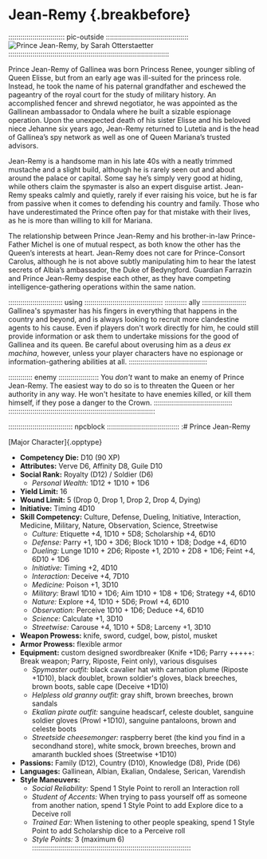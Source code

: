 # Jean-Remy {.breakbefore}

:::::::::::::::::::::::::::: pic-outside :::::::::::::::::::::::::::::::::::::::::
![Prince Jean-Remy, by Sarah Otterstaetter](assets/Scenes/espionage.jpg "Prince Jean-Remy, by Sarah Otterstaetter")
::::::::::::::::::::::::::::::::::::::::::::::::::::::::::::::::::::::::::::::::

Prince Jean-Remy of Gallinea was born Princess Renee, younger sibling 
of Queen Elisse, but from an early age was ill-suited for the princess role. 
Instead, he took the name of his paternal grandfather and eschewed the 
pageantry of the royal court for the study of military history. 
An accomplished fencer and shrewd negotiator, he was appointed as the 
Gallinean ambassador to Ondala where he built a sizable espionage operation. 
Upon the unexpected death of his sister Elisse and his beloved niece Jehanne 
six years ago, Jean-Remy returned to Lutetia and is the head of Gallinea’s 
spy network as well as one of Queen Mariana’s trusted advisors.

Jean-Remy is a handsome man in his late 40s with a neatly trimmed mustache 
and a slight build, although he is rarely seen out and about around the palace 
or capital. Some say he’s simply very good at hiding, while others claim 
the spymaster is also an expert disguise artist. Jean-Remy speaks calmly and quietly, 
rarely if ever raising his voice, but he is far from passive when it comes to 
defending his country and family. Those who have underestimated the Prince often 
pay for that mistake with their lives, as he is more than willing to kill for Mariana.

The relationship between Prince Jean-Remy and his brother-in-law Prince-Father 
Michel is one of mutual respect, as both know the other has the Queen’s interests at heart. 
Jean-Remy does not care for Prince-Consort Carolus, although he is not above subtly 
manipulating him to hear the latest secrets of Albia’s ambassador, the Duke of Bedyngford. 
Guardian Farrazin and Prince Jean-Remy despise each other, as they have competing 
intelligence-gathering operations within the same nation.

::::::::::::::::::::::::::: using :::::::::::::::::::::::::::::::::::::::
::::::::::: ally ::::::::::::::::::::::
Gallinea's spymaster has his fingers in everything that happens
in the country and beyond, and is always looking to recruit more
clandestine agents to his cause. Even if players don't work 
directly for him, he could still provide information or ask them
to undertake missions for the good of Gallinea and its queen.
Be careful about overusing him as a *deus ex machina*, however,
unless your player characters have no espionage or information-gathering
abilities at all.
:::::::::::::::::::::::::::::::::::::::

:::::::::::: enemy ::::::::::::::::::::
You *don't* want to make an enemy of Prince Jean-Remy.
The easiest way to do so is to threaten the Queen or her
authority in any way. He won't hesitate to have enemies
killed, or kill them himself, if they pose a danger to
the Crown.
:::::::::::::::::::::::::::::::::::::::
:::::::::::::::::::::::::::::::::::::::::::::::::::::::::::::::::::::::::

:::::::::::::::::::::::::::::::: npcblock ::::::::::::::::::::::::::::::::::::
:# Prince Jean-Remy

[Major Character]{.opptype}

- **Competency Die:** D10 (90 XP)
- **Attributes:** Verve D6, Affinity D8, Guile D10
- **Social Rank:** Royalty (D12) / Soldier (D6)
  - *Personal Wealth:* 1D12 + 1D10 + 1D6
- **Yield Limit:** 16
- **Wound Limit:** 5 (Drop 0, Drop 1, Drop 2, Drop 4, Dying)
- **Initiative:** Timing 4D10
- **Skill Competency:** Culture, Defense, Dueling, Initiative, Interaction, Medicine, Military, Nature,
                        Observation, Science, Streetwise
  - *Culture:*        Etiquette +4, 1D10 + 5D8; Scholarship +4, 6D10
  - *Defense:*        Parry +1, 1D0 + 3D6; Block 1D10 + 1D8; Dodge +4, 6D10
  - *Dueling:*        Lunge 1D10 + 2D6; Riposte +1, 2D10 + 2D8 + 1D6; Feint +4, 6D10 + 1D6
  - *Initiative:*     Timing +2, 4D10
  - *Interaction:*    Deceive +4, 7D10
  - *Medicine:*       Poison +1, 3D10
  - *Military:*       Brawl 1D10 + 1D6; Aim 1D10 + 1D8 + 1D6; Strategy +4, 6D10
  - *Nature:*         Explore +4, 1D10 + 5D6; Prowl +4, 6D10
  - *Observation:*    Perceive 1D10 + 1D6; Deduce +4, 6D10
  - *Science:*        Calculate +1, 3D10
  - *Streetwise:*     Carouse +4, 1D10 + 5D8; Larceny +1, 3D10
- **Weapon Prowess:** knife, sword, cudgel, bow, pistol, musket
- **Armor Prowess:** flexible armor
- **Equipment:** custom designed swordbreaker (Knife +1D6; Parry +++++: Break weapon; Parry, Riposte, Feint only), various disguises
    - *Spymaster outfit:* black cavalier hat with carnation plume (Riposte +1D10), black doublet, brown soldier's gloves, black breeches, brown boots, sable cape (Deceive +1D10)
    - *Helpless old granny outfit:* gray shift, brown breeches, brown sandals
    - *Ekalian pirate outfit:* sanguine headscarf, celeste doublet, sanguine soldier gloves (Prowl +1D10), sanguine pantaloons, brown and celeste boots
    - *Streetside cheesemonger:* raspberry beret (the kind you find in a secondhand store), white smock, brown breeches, brown and amaranth buckled shoes (Streetwise +1D10)
- **Passions:** 
    Family                 (D12),
    Country                (D10), 
    Knowledge               (D8), 
    Pride                   (D6)
- **Languages:** Gallinean, Albian, Ekalian, Ondalese, Serican, Varendish
- **Style Maneuvers:**
  - *Social Reliability:* Spend 1 Style Point to reroll an Interaction roll
  - *Student of Accents:* When trying to pass yourself off as someone from another nation, spend 1 Style Point to add Explore dice to a Deceive roll
  - *Trained Ear:* When listening to other people speaking, spend 1 Style Point to add Scholarship dice to a Perceive roll
  - *Style Points:* 3 (maximum 6)
:::::::::::::::::::::::::::::::::::::::::::::::::::::::::::::::::::::::::::::::


